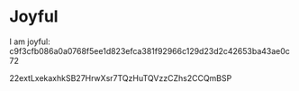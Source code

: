 # Joyful

I am joyful: c9f3cfb086a0a0768f5ee1d823efca381f92966c129d23d2c42653ba43ae0c72


22extLxekaxhkSB27HrwXsr7TQzHuTQVzzCZhs2CCQmBSP